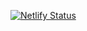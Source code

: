 [![Netlify Status](https://api.netlify.com/api/v1/badges/cde5d66f-7bf5-4b18-95d2-1d106415273f/deploy-status)](https://app.netlify.com/sites/shiny-dasik-b311f7/deploys)